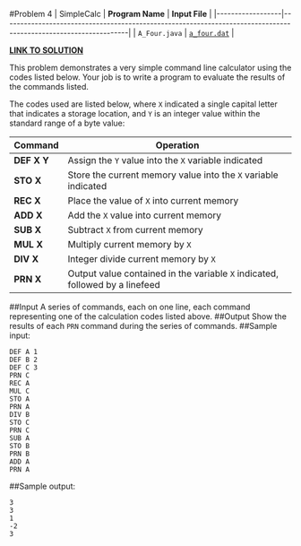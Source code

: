 #Problem 4 | SimpleCalc
| **Program Name** | **Input File**                                                                                                  |
|------------------|-----------------------------------------------------------------------------------------------------------------|
|  `A_Four.java`   |  [`a_four.dat`](https://github.com/ztaylor54/UIL-CS-Problems/blob/master/2016-Invitational-A/input/a_four.dat)  |

[__LINK TO SOLUTION__](https://github.com/ztaylor54/UIL-CS-Problems/blob/master/2016-Invitational-A/java/A_Four.java)  
  
This problem demonstrates a very simple command line calculator using the codes listed below. Your job is to write a program to evaluate the results of the commands listed.  
  
The codes used are listed below, where `X` indicated a single capital letter that indicates a storage location, and `Y` is an integer value within the standard range of a byte value:  

| Command     | Operation                                                                    |
|-------------|------------------------------------------------------------------------------|
| **DEF X Y** | Assign the `Y` value into the `X` variable indicated                         |
| **STO X**   | Store the current memory value into the `X` variable indicated               |
| **REC X**   | Place the value of `X` into current memory                                   |
| **ADD X**   | Add the `X` value into current memory                                        |
| **SUB X**   | Subtract `X` from current memory                                             |
| **MUL X**   | Multiply current memory by `X`                                               |
| **DIV X**   | Integer divide current memory by `X`                                         |
| **PRN X**   | Output value contained in the variable `X` indicated, followed by a linefeed |  
  
##Input
A series of commands, each on one line, each command representing one of the calculation codes listed above.
##Output
Show the results of each `PRN` command during the series of commands.
##Sample input:
```
DEF A 1
DEF B 2
DEF C 3
PRN C
REC A
MUL C
STO A
PRN A
DIV B
STO C
PRN C
SUB A
STO B
PRN B
ADD A
PRN A
```
##Sample output:
```
3
3
1
-2
3
```
